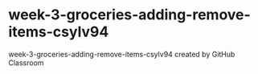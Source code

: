 # week-3-groceries-adding-remove-items-csylv94
week-3-groceries-adding-remove-items-csylv94 created by GitHub Classroom
